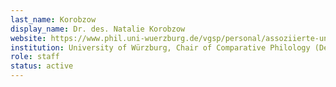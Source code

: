 ```yaml
---
last_name: Korobzow
display_name: Dr. des. Natalie Korobzow
website: https://www.phil.uni-wuerzburg.de/vgsp/personal/assoziierte-und-ehemalige/natalie-korobzow/
institution: University of Würzburg, Chair of Comparative Philology (Department of Ancient Studies)
role: staff
status: active
---
```

